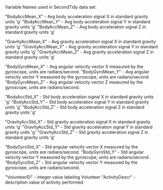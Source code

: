 Variable Names used in SecondTidy data set:

"BodyAccMean_X" - Avg body acceleration signal X in standard gravity units 'g'
"BodyAccMean_Y" - Avg body acceleration signal Y in standard gravity units 'g'
"BodyAccMean_Z" - Avg body acceleration signal Z in standard gravity units 'g'
              
"GravityAccMean_X" - Avg gravity acceleration signal X in standard gravity units 'g'
"GravityAccMean_Y" - Avg gravity acceleration signal Y in standard gravity units 'g' 
"GravityAccMean_Z" - Avg gravity acceleration signal Z in standard gravity units 'g'
              
"BodyGyroMean_X" - Avg angular velocity vector X measured by the gyroscope, units are radians/second. 
"BodyGyroMean_Y" - Avg angular velocity vector Y measured by the gyroscope, units are radians/second. 
"BodyGyroMean_Z" - Avg angular velocity vector Z measured by the gyroscope, units are radians/second. 

"BodyAccStd_X" -  Std body acceleration signal X in standard gravity units 'g'
"BodyAccStd_Y" -  Std body acceleration signal Y in standard gravity units 'g'
"BodyAccStd_Z" -  Std body acceleration signal Z in standard gravity units 'g'
              
"GravityAccStd_X" - Std gravity acceleration signal X in standard gravity units 'g'
"GravityAccStd_Y" - Std gravity acceleration signal Y in standard gravity units 'g'
"GravityAccStd_Z" - Std gravity acceleration signal Z in standard gravity units 'g'

"BodyGyroStd_X" - Std angular velocity vector X measured by the gyroscope, units are radians/second. 
"BodyGyroStd_Y" - Std angular velocity vector Y measured by the gyroscope, units are radians/second. 
"BodyGyroStd_Z" - Std angular velocity vector Y measured by the gyroscope, units are radians/second. 

"VolunteerID" - integer value labeling Volunteer
"ActivityDescr" - description value of activity performed